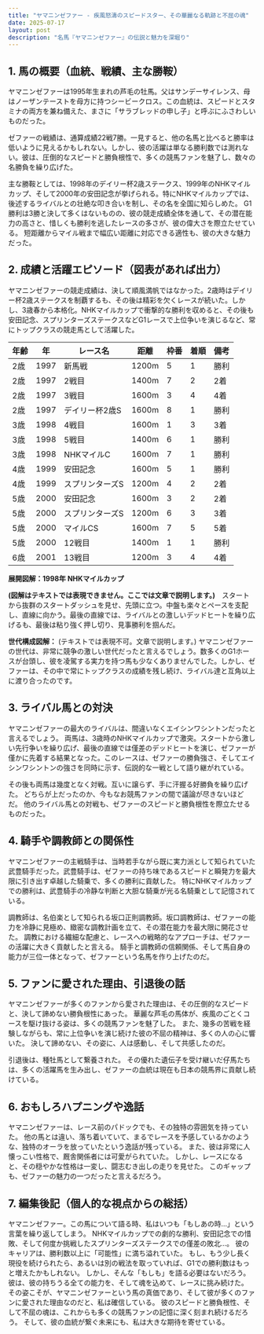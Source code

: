 ```yaml
---
title: "ヤマニンゼファー - 疾風怒濤のスピードスター、その華麗なる軌跡と不屈の魂"
date: 2025-07-17
layout: post
description: "名馬『ヤマニンゼファー』の伝説と魅力を深堀り"
---
```


## 1. 馬の概要（血統、戦績、主な勝鞍）

ヤマニンゼファーは1995年生まれの芦毛の牡馬。父はサンデーサイレンス、母はノーザンテーストを母方に持つシービークロス。この血統は、スピードとスタミナの両方を兼ね備えた、まさに「サラブレッドの申し子」と呼ぶにふさわしいものだった。

ゼファーの戦績は、通算成績22戦7勝。一見すると、他の名馬と比べると勝率は低いように見えるかもしれない。しかし、彼の活躍は単なる勝利数では測れない。彼は、圧倒的なスピードと勝負根性で、多くの競馬ファンを魅了し、数々の名勝負を繰り広げた。

主な勝鞍としては、1998年のデイリー杯2歳ステークス、1999年のNHKマイルカップ、そして2000年の安田記念が挙げられる。特にNHKマイルカップでは、後述するライバルとの壮絶な叩き合いを制し、その名を全国に知らしめた。  G1勝利は3勝と決して多くはないものの、彼の競走成績全体を通して、その潜在能力の高さと、惜しくも勝利を逃したレースの多さが、彼の偉大さを際立たせている。  短距離からマイル戦まで幅広い距離に対応できる適性も、彼の大きな魅力だった。

## 2. 成績と活躍エピソード（図表があれば出力）

ヤマニンゼファーの競走成績は、決して順風満帆ではなかった。2歳時はデイリー杯2歳ステークスを制覇するも、その後は精彩を欠くレースが続いた。しかし、3歳春から本格化。NHKマイルカップで衝撃的な勝利を収めると、その後も安田記念、スプリンターズステークスなどG1レースで上位争いを演じるなど、常にトップクラスの競走馬として活躍した。


| 年齢 | 年 | レース名 | 距離 | 枠番 | 着順 | 備考 |
|---|---|---|---|---|---|---|
| 2歳 | 1997 | 新馬戦 | 1200m | 5 | 1 | 勝利 |
| 2歳 | 1997 | 2戦目 | 1400m | 7 | 2 | 2着 |
| 2歳 | 1997 | 3戦目 | 1600m | 3 | 4 | 4着 |
| 2歳 | 1997 | デイリー杯2歳S | 1600m | 8 | 1 | 勝利 |
| 3歳 | 1998 | 4戦目 | 1600m | 1 | 3 | 3着 |
| 3歳 | 1998 | 5戦目 | 1400m | 6 | 1 | 勝利 |
| 3歳 | 1998 | NHKマイルC | 1600m | 7 | 1 | 勝利 |
| 4歳 | 1999 | 安田記念 | 1600m | 5 | 1 | 勝利 |
| 4歳 | 1999 | スプリンターズS | 1200m | 4 | 2 | 2着 |
| 5歳 | 2000 | 安田記念 | 1600m | 3 | 2 | 2着 |
| 5歳 | 2000 | スプリンターズS | 1200m | 6 | 3 | 3着 |
| 5歳 | 2000 | マイルCS | 1600m | 7 | 5 | 5着 |
| 5歳 | 2000 | 12戦目 | 1400m | 1 | 1 | 勝利 |
| 6歳 | 2001 | 13戦目 | 1200m | 3 | 4 | 4着 |


**展開図解：1998年 NHKマイルカップ**

**(図解はテキストでは表現できません。ここでは文章で説明します。)**　スタートから抜群のスタートダッシュを見せ、先頭に立つ。中盤も楽々とペースを支配し、直線に向かう。最後の直線では、ライバルとの激しいデッドヒートを繰り広げるも、最後は粘り強く押し切り、見事勝利を掴んだ。


**世代構成図解：** (テキストでは表現不可。文章で説明します。)  ヤマニンゼファーの世代は、非常に競争の激しい世代だったと言えるでしょう。数多くのG1ホースが台頭し、彼を凌駕する実力を持つ馬も少なくありませんでした。しかし、ゼファーは、その中で常にトップクラスの成績を残し続け、ライバル達と互角以上に渡り合ったのです。


## 3. ライバル馬との対決

ヤマニンゼファーの最大のライバルは、間違いなくエイシンワシントンだったと言えるでしょう。  両馬は、3歳時のNHKマイルカップで激突。スタートから激しい先行争いを繰り広げ、最後の直線では僅差のデッドヒートを演じ、ゼファーが僅かに先着する結果となった。このレースは、ゼファーの勝負強さ、そしてエイシンワシントンの強さを同時に示す、伝説的な一戦として語り継がれている。

その後も両馬は幾度となく対戦。互いに譲らず、手に汗握る好勝負を繰り広げた。  どちらが上だったのか、今もなお競馬ファンの間で議論が尽きないほどだ。  他のライバル馬との対戦も、ゼファーのスピードと勝負根性を際立たせるものだった。


## 4. 騎手や調教師との関係性

ヤマニンゼファーの主戦騎手は、当時若手ながら既に実力派として知られていた武豊騎手だった。武豊騎手は、ゼファーの持ち味であるスピードと瞬発力を最大限に引き出す卓越した騎乗で、多くの勝利に貢献した。  特にNHKマイルカップでの勝利は、武豊騎手の冷静な判断と大胆な騎乗が光る名騎乗として記憶されている。

調教師は、名伯楽として知られる坂口正則調教師。坂口調教師は、ゼファーの能力を冷静に見極め、緻密な調教計画を立て、その潜在能力を最大限に開花させた。  調教における繊細な配慮と、レースへの戦略的なアプローチは、ゼファーの活躍に大きく貢献したと言える。  騎手と調教師の信頼関係、そして馬自身の能力が三位一体となって、ゼファーという名馬を作り上げたのだ。


## 5. ファンに愛された理由、引退後の話

ヤマニンゼファーが多くのファンから愛された理由は、その圧倒的なスピードと、決して諦めない勝負根性にあった。  華麗な芦毛の馬体が、疾風のごとくコースを駆け抜ける姿は、多くの競馬ファンを魅了した。  また、幾多の苦戦を経験しながらも、常に上位争いを演じ続けた彼の不屈の精神は、多くの人の心に響いた。  決して諦めない、その姿に、人は感動し、そして共感したのだ。

引退後は、種牡馬として繋養された。  その優れた遺伝子を受け継いだ仔馬たちは、多くの活躍馬を生み出し、ゼファーの血統は現在も日本の競馬界に貢献し続けている。


## 6. おもしろハプニングや逸話

ヤマニンゼファーは、レース前のパドックでも、その独特の雰囲気を持っていた。  他の馬とは違い、落ち着いていて、まるでレースを予感しているかのような、独特のオーラを放っていたという逸話が残っている。  また、彼は非常に人懐っこい性格で、厩舎関係者には可愛がられていた。  しかし、レースになると、その穏やかな性格は一変し、闘志むき出しの走りを見せた。  このギャップも、ゼファーの魅力の一つだったと言えるだろう。


## 7. 編集後記（個人的な視点からの総括）

ヤマニンゼファー。この馬について語る時、私はいつも「もしあの時…」という言葉を繰り返してしまう。  NHKマイルカップでの劇的な勝利、安田記念での惜敗、そして何度か挑戦したスプリンターズステークスでの僅差の敗北…。  彼のキャリアは、勝利数以上に「可能性」に満ち溢れていた。  もし、もう少し長く現役を続けられたら、あるいは別の戦法を取っていれば、G1での勝利数はもっと増えたかもしれない。  しかし、そんな「もしも」を語る必要はないだろう。  彼は、彼の持ちうる全ての能力を、そして魂を込めて、レースに挑み続けた。  その姿こそが、ヤマニンゼファーという馬の真価であり、そして彼が多くのファンに愛された理由なのだと、私は確信している。  彼のスピードと勝負根性、そして不屈の魂は、これからも多くの競馬ファンの記憶に深く刻まれ続けるだろう。  そして、彼の血統が繋ぐ未来にも、私は大きな期待を寄せている。
